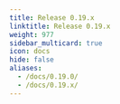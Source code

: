 ```yaml
---
title: Release 0.19.x
linktitle: Release 0.19.x
weight: 977
sidebar_multicard: true
icon: docs
hide: false
aliases:
  - /docs/0.19.0/
  - /docs/0.19.x/
---
```


